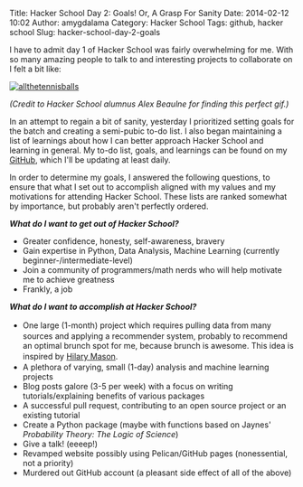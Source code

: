 Title: Hacker School Day 2: Goals! Or, A Grasp For Sanity
Date: 2014-02-12 10:02
Author: amygdalama
Category: Hacker School
Tags: github, hacker school
Slug: hacker-school-day-2-goals

I have to admit day 1 of Hacker School was fairly overwhelming for me.
With so many amazing people to talk to and interesting projects to
collaborate on I felt a bit like:

[![allthetennisballs][]][allthetennisballs]

*(Credit to Hacker School alumnus Alex Beaulne for finding this perfect
gif.)*

In an attempt to regain a bit of sanity, yesterday I prioritized setting
goals for the batch and creating a semi-pubic to-do list. I also began
maintaining a list of learnings about how I can better approach Hacker
School and learning in general. My to-do list, goals, and learnings can
be found on my [GitHub][], which I'll be updating at least daily.

In order to determine my goals, I answered the following questions, to
ensure that what I set out to accomplish aligned with my values and my
motivations for attending Hacker School. These lists are ranked somewhat
by importance, but probably aren't perfectly ordered.

***What do I want to get out of Hacker School?***

-   Greater confidence, honesty, self-awareness, bravery
-   Gain expertise in Python, Data Analysis, Machine Learning (currently
    beginner-/intermediate-level)
-   Join a community of programmers/math nerds who will help motivate me
    to achieve greatness
-   Frankly, a job

***What do I want to accomplish at Hacker School?***

-   <span style="line-height:1.5em;">One large (1-month) project which
    requires pulling data from many sources and applying a recommender
    system, probably to recommend an optimal brunch spot for me, because
    brunch is awesome. This idea is inspired by </span>[Hilary
    Mason][]<span style="line-height:1.5em;">.</span>
-   A plethora of varying, small (1-day) analysis and machine learning
    projects
-   Blog posts galore (3-5 per week) with a focus on writing
    tutorials/explaining benefits of various packages
-   A successful pull request, contributing to an open source project or
    an existing tutorial
-   Create a Python package (maybe with functions based on Jaynes'
    *Probability Theory: The Logic of Science*)
-   Give a talk! (eeeep!)
-   Revamped website possibly using Pelican/GitHub pages (nonessential,
    not a priority)
-   Murdered out GitHub account (a pleasant side effect of all of the
    above)

  [allthetennisballs]: http://mathamy.files.wordpress.com/2014/02/allthetennisballs.gif
  [GitHub]: https://github.com/amygdalama/hacker-school-progress
  [Hilary Mason]: http://www.hilarymason.com/presentations-2/in-search-of-the-optimal-cheeseburger/
